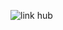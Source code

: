 ![link hub](https://github.com/Lymore01/Link-Hub/assets/130097627/02adc29f-ce43-4a16-a7e5-4215d39e55d1)

